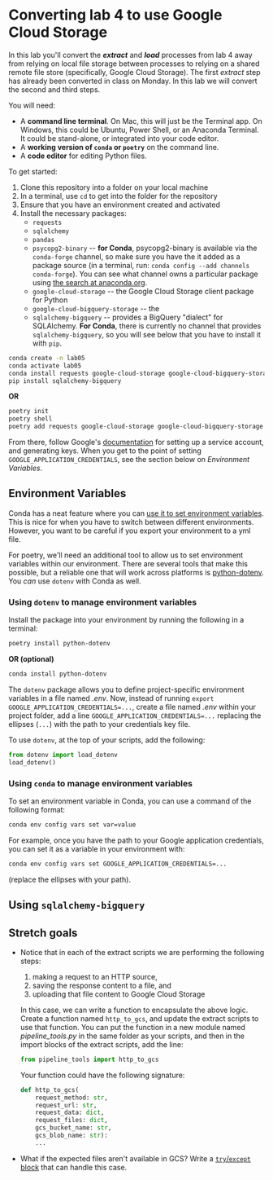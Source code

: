 # Converting lab 4 to use Google Cloud Storage

In this lab you'll convert the **_extract_** and **_load_** processes from lab 4 away from relying on local file storage between processes to relying on a shared remote file store (specifically, Google Cloud Storage). The first _extract_ step has already been converted in class on Monday. In this lab we will convert the second and third steps.

You will need:
* A **command line terminal**. On Mac, this will just be the Terminal app. On Windows, this could be Ubuntu, Power Shell, or an Anaconda Terminal. It could be stand-alone, or integrated into your code editor.
* A **working version of `conda` or `poetry`** on the command line.
* A **code editor** for editing Python files.

To get started:
1. Clone this repository into a folder on your local machine
2. In a terminal, use `cd` to get into the folder for the repository
3. Ensure that you have an environment created and activated
4. Install the necessary packages:
   * `requests`
   * `sqlalchemy`
   * `pandas`
   * `psycopg2-binary` -- **for Conda**, psycopg2-binary is available via the `conda-forge` channel, so make sure you have the it added as a package source (in a terminal, run: `conda config --add channels conda-forge`). You can see what channel owns a particular package using [the search at anaconda.org](https://anaconda.org/search?q=psycopg2-binary).
   * `google-cloud-storage` -- the Google Cloud Storage client package for Python
   * `google-cloud-bigquery-storage` -- the
   * `sqlalchemy-bigquery` -- provides a BigQuery "dialect" for SQLAlchemy. **For Conda**, there is currently no channel that provides `sqlalchemy-bigquery`, so you will see below that you have to install it with `pip`.

```bash
conda create -n lab05
conda activate lab05
conda install requests google-cloud-storage google-cloud-bigquery-storage sqlalchemy pandas psycopg2-binary
pip install sqlalchemy-bigquery
```

**OR**

```bash
poetry init
poetry shell
poetry add requests google-cloud-storage google-cloud-bigquery-storage sqlalchemy pandas psycopg2-binary sqlalchemy-bigquery
```

From there, follow Google's [documentation](https://cloud.google.com/storage/docs/reference/libraries#client-libraries-install-python) for setting up a service account, and generating keys. When you get to the point of setting `GOOGLE_APPLICATION_CREDENTIALS`, see the section below on _Environment Variables_.

## Environment Variables

Conda has a neat feature where you can [use it to set environment variables](https://conda.io/projects/conda/en/latest/user-guide/tasks/manage-environments.html#setting-environment-variables). This is nice for when you have to switch between different environments. However, you want to be careful if you export your environment to a yml file.

For poetry, we'll need an additional tool to allow us to set environment variables within our environment. There are several tools that make this possible, but a reliable one that will work across platforms is [python-dotenv](https://github.com/theskumar/python-dotenv). You _can_ use `dotenv` with Conda as well.

### Using `dotenv` to manage environment variables

Install the package into your environment by running the following in a terminal:

```bash
poetry install python-dotenv
```

**OR (optional)**

```bash
conda install python-dotenv
```

The `dotenv` package allows you to define project-specific environment variables in a file named _.env_. Now, instead of running `export GOOGLE_APPLICATION_CREDENTIALS=...`, create a file named _.env_ within your project folder, add a line `GOOGLE_APPLICATION_CREDENTIALS=...` replacing the ellipses (`...`) with the path to your credentials key file.

To use `dotenv`, at the top of your scripts, add the following:

```python
from dotenv import load_dotenv
load_dotenv()
```

### Using `conda` to manage environment variables

To set an environment variable in Conda, you can use a command of the following format:

```bash
conda env config vars set var=value
```

For example, once you have the path to your Google application credentials, you can set it as a variable in your environment with:

```bash
conda env config vars set GOOGLE_APPLICATION_CREDENTIALS=...
```

(replace the ellipses with your path).

## Using `sqlalchemy-bigquery`

## Stretch goals

* Notice that in each of the extract scripts we are performing the following steps:
  1. making a request to an HTTP source,
  2. saving the response content to a file, and
  3. uploading that file content to Google Cloud Storage

  In this case, we can write a function to encapsulate the above logic. Create a function named `http_to_gcs`, and update the extract scripts to use that function. You can put the function in a new module named _pipeline_tools.py_ in the same folder as your scripts, and then in the import blocks of the extract scripts, add the line:

  ```python
  from pipeline_tools import http_to_gcs
  ```

  Your function could have the following signature:

  ```python
  def http_to_gcs(
      request_method: str,
      request_url: str,
      request_data: dict,
      request_files: dict,
      gcs_bucket_name: str,
      gcs_blob_name: str):
      ...
  ```
* What if the expected files aren't available in GCS? Write a [`try`/`except` block](https://realpython.com/python-exceptions/) that can handle this case.
